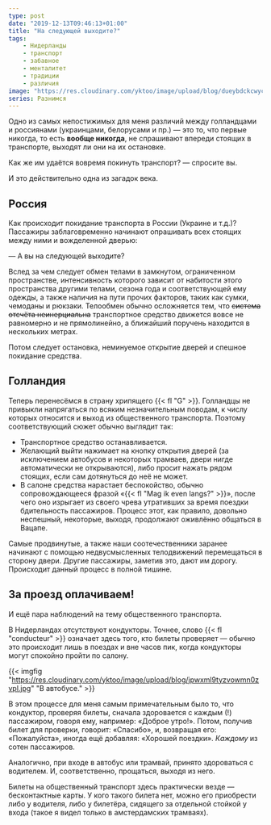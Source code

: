 ```yaml
---
type: post
date: "2019-12-13T09:46:13+01:00"
title: "На следующей выходите?"
tags:
    - Нидерланды
    - транспорт
    - забавное
    - менталитет
    - традиции
    - различия
image: "https://res.cloudinary.com/yktoo/image/upload/blog/dueybdckcwycronkg7dr.jpg"
series: Разнимся
---
```


Одно из самых непостижимых для меня различий между голландцами и россиянами (украинцами, белорусами и пр.) — это то, что первые никогда, то есть **вообще никогда**, не спрашивают впереди стоящих в транспорте, выходят ли они на их остановке.

Как же им удаётся вовремя покинуть транспорт? — спросите вы.

И это действительно одна из загадок века.

<!--more-->

## Россия

Как происходит покидание транспорта в России (Украине и т.д.)? Пассажиры заблаговременно начинают опрашивать всех стоящих между ними и вожделенной дверью:

— А вы на следующей выходите?

Вслед за чем следует обмен телами в замкнутом, ограниченном пространстве, интенсивность которого зависит от набитости этого пространства другими телами, сезона года и соответствующей ему одежды, а также наличия на пути прочих факторов, таких как сумки, чемоданы и рюкзаки. Телообмен обычно осложняется тем, что ~~система отсчёта неинерциальна~~ транспортное средство движется вовсе не равномерно и не прямолинейно, а ближайший поручень находится в нескольких метрах.

Потом следует остановка, неминуемое открытие дверей и спешное покидание средства.

## Голландия

Теперь перенесёмся в страну хрипящего {{< fl "G" >}}. Голландцы не привыкли напрягаться по всяким незначительным поводам, к числу которых относится и выход из общественного транспорта. Поэтому соответствующий сюжет обычно выглядит так:

* Транспортное средство останавливается.
* Желающий выйти нажимает на кнопку открытия дверей (за исключением автобусов и некоторых трамваев, двери нигде автоматически не открываются), либо просит нажать рядом стоящих, если сам дотянуться до неё не может.
* В салоне средства нарастает беспокойство, обычно сопровождающееся фразой «{{< fl "Mag ik even langs?" >}}», после чего оно изрыгает из своего чрева утративших за время поездки бдительность пассажиров. Процесс этот, как правило, довольно неспешный, некоторые, выходя, продолжают оживлённо общаться в Вацапе.

Самые продвинутые, а также наши соотечественники заранее начинают с помощью недвусмысленных телодвижений перемещаться в сторону двери. Другие пассажиры, заметив это, дают им дорогу. Происходит данный процесс в полной тишине.

## За проезд оплачиваем!

И ещё пара наблюдений на тему общественного транспорта.

В Нидерландах отсутствуют кондукторы. Точнее, слово {{< fl "conducteur" >}} означает здесь того, кто билеты проверяет — обычно это происходит лишь в поездах и вне часов пик, когда кондукторы могут спокойно пройти по салону.

{{< imgfig "https://res.cloudinary.com/yktoo/image/upload/blog/jpwxml9tyzvowmn0zvpl.jpg" "В автобусе." >}}

В этом процессе для меня самым примечательным было то, что кондуктор, проверяя билеты, сначала здоровается с каждым (!) пассажиром, говоря ему, например: «Доброе утро!». Потом, получив билет для проверки, говорит: «Спасибо», и, возвращая его: «Пожалуйста», иногда ещё добавляя: «Хорошей поездки». *Каждому* из сотен пассажиров.

Аналогично, при входе в автобус или трамвай, принято здороваться с водителем. И, соответственно, прощаться, выходя из него.

Билеты на общественный транспорт здесь практически везде — бесконтактные карты. У кого такого билета нет, можно его приобрести либо у водителя, либо у билетёра, сидящего за отдельной стойкой у входа (такое я видел только в амстердамских трамваях).